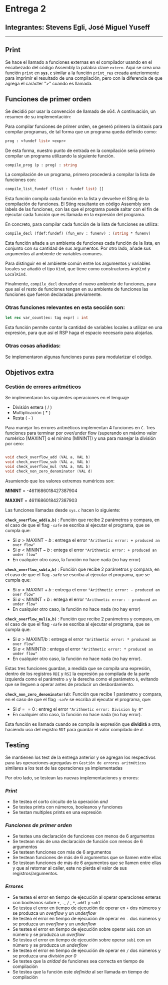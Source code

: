 # Entrega 2

## Integrantes: Stevens Egli, José Miguel Yuseff

---

## Print

Se hace el llamado a funciones externas en el compilador usando en el encabezado del código Assembly la palabra clave `extern`. Aquí se crea una función `print` en **`sys.c`** similar a la función `print_res` creada anteriormente para imprimir el resultado de una compilación, pero con la diferencia de que agrega el carácter ">" cuando es llamada.

## Funciones de primer orden

Se decidió por usar la convención de llamado de x64. A continuación, un resumen de su implementación:

Para compilar funciones de primer orden, se generó primero la sintaxis para compilar programas, de tal forma que un programa queda definido como:
```ocaml 
prog : <fundef list> <expr>
```

De esta forma, nuestro punto de entrada en la compilación sería primero compilar un programa utilizando la siguiente función.
```ocaml 
compile_prog (p : prog) : string
```
La compilación de un programa, primero procederá a compilar la lista de funciones con:

```ocaml 
compile_list_fundef (flist : fundef list) []
```
Esta función compila cada función en la lista y devuelve el Sting de la compilación de funciones. El Sting resultante en código Assembly son labels de las funciones, con las que el programa puede saltar con el fin de ejecutar cada función que es llamada en la expresión del programa. 

En concreto, para compilar cada función de la lista de funciones se utiliza:
```ocaml 
compile_decl (fdef:fundef) (fun_env : funenv) : (string * funenv)
```
Esta función añade a un ambiente de funciones cada función de la lista, en conjunto con su cantidad de sus argumentos. Por otro lado, añade sus argumentos al ambiente de variables comunes. 

Para distinguir en el ambiente común entre los argumentos y variables locales se añadió el tipo `Kind`, que tiene como constructores `ArgKind` y `LocalKind`. 

Finalmente, ``compile_decl`` devuelve el nuevo ambiente de funciones, para que así el resto de funciones tengan en su ambiente de funciones las funciones que fueron declaradas previamente.


### Otras funciones relevantes en esta sección son:

```ocaml
let rec var_count(ex: tag expr) : int 
```
Esta función permite contar la cantidad de variables locales a utilizar en una expresión, para que así el RSP haga el espacio necesario para alojarlas.


### Otras cosas añadidas:

Se implementaron algunas funciones puras para modularizar el código.

## Objetivos extra

### Gestión de errores aritméticos

Se implementaron los siguientes operaciones en el lenguaje
- División entera ( / )
- Multiplicación ( * )
- Resta ( - )

Para manejar los errores aritméticos implementan 4 funciones en `C`. Tres funciones para terminar por over/under flow (superando en máximo valor numérico [MAXINT] o el mínimo [MININT]) y una para manejar la división por cero:

```c

void check_overflow_add (VAL a, VAL b)
void check_overflow_sub (VAL a, VAL b)
void check_overflow_mul (VAL a, VAL b)
void check_non_zero_denominator (VAL d)

``` 
Asumiendo que los valores extremos numéricos son:

**MININT** = -4611686018427387904 

**MAXINT** = 4611686018427387903

Las funciones llamadas desde `sys.c` hacen lo siguiente:
 
**```check_overflow_add(a,b)```** : Función que recibe 2 parámetros y compara, en el caso de que el flag *``-safe``* se escriba al ejecutar el programa, que se cumpla que:
- Si $a > \text{MAXINT} - b$ : entrega el error `"Arithmetic error: + produced an over flow"`
- Si $a < \text{MININT} - b$ : entega el error `"Arithmetic error: + produced an under flow"`
- En cualquier otro caso, la función no hace nada (no hay error)

**```check_overflow_sub(a,b)```** : Función que recibe 2 parámetros y compara, en el caso de que el flag *``-safe``* se escriba al ejecutar el programa, que se cumpla que:
- Si $a > \text{MAXINT} + b$ : entrega el error `"Arithmetic error: - produced an over flow"`
- Si $a < \text{MININT} + b$ : entega el error `"Arithmetic error: - produced an under flow"`
- En cualquier otro caso, la función no hace nada (no hay error)

**```check_overflow_mul(a,b)```** : Función que recibe 2 parámetros y compara, en el caso de que el flag *``-safe``* se escriba al ejecutar el programa, que se cumpla que:
- Si $a > \text{MAXINT} / b$ : entrega el error `"Arithmetic error: * produced an over flow"`
- Si $a < \text{MININT} / b$ : entega el error `"Arithmetic error: * produced an under flow"`
- En cualquier otro caso, la función no hace nada (no hay error).

Estas tres funciones guardan, a medida que se compila una expresión, dentro de los registros `RDI` y `RSI` la expresión ya compilada de la parte izquierda como el parámetro ``a`` y la derecha como el parámetro ``b``, evitando que se lleguen a operar antes de producir un desbordamiento.

**`check_non_zero_denominator(d)`**: Función que recibe 1 parámetro y compara, en el caso de que el flag *``-safe``* se escriba al ejecutar el programa, que:
- Si $d == 0$ : entreg el error `"Arithmetic error: Division by 0"`
- En cualquier otro caso, la función no hace nada (no hay error).

Esta función es llamada cuando se compila la expresión que **dividirá** a otra, haciendo uso del registro `RDI` para guardar el valor compilado de  *`d`*.

## Testing

Se mantienen los test de la entrega anterior y se agregan los respectivos para las operaciones agregadas en `Gestión de errores aritméticos` similares a los test de las operaciones ya implementadas

Por otro lado, se testean las nuevas implementaciones y errores:

### *Print*
- Se testea el corto circuito de la operación *and*
- Se testea prints con números, booleanos y funciones
- Se testan multiples prints en una expresión

### *Funciones de primer orden*
- Se testea una declaración de funciones con menos de 6 argumentos
- Se testean más de una declaración de función con menos de 6 argumentos 
- Se testean funciones con más de 6 argumentos
- Se testean funciones de más de 6 argumentos que se llamen entre ellas
- Se testean funciones de más de 6 argumentos que se llamen entre ellas y que al retornar al caller, este no pierda el valor de sus registros/argumentos.

### *Errores*
- Se testea el error en tiempo de ejecución al operar operaciones enteras con booleanos sobre `+`, `-`, `/` , `*`, `add1` y `sub1`
- Se testea el error en tiempo de ejecución de operar en `+` dos números y se produzca un *overflow* y un *underflow*
- Se testea el error en tiempo de ejecución de operar en `-` dos números y se produzca un *overflow* y un *underflow*
- Se testea el error en tiempo de ejecución sobre operar `add1` con un número y se produzca un *overflow*
- Se testea el error en tiempo de ejecución sobre operar `sub1` con un número y se produzca un *underflow*
- Se testea el error en tiempo de ejecución de operar en `/` dos números y se produzca una *división por 0*
- Se testea que la *aridad* de funciones sea correcta en tiempo de compilación
- Se testea que la función este *definida* al ser llamada en tiempo de compilación
